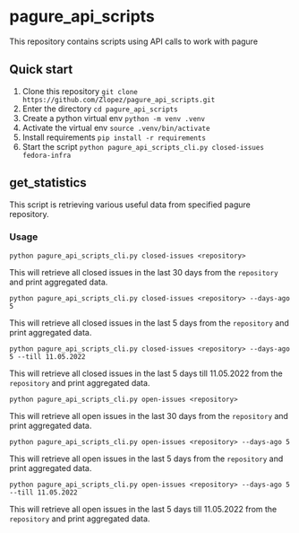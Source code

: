 # pagure_api_scripts
This repository contains scripts using API calls to work with pagure


## Quick start
1. Clone this repository
  `git clone https://github.com/Zlopez/pagure_api_scripts.git`
2. Enter the directory
  `cd pagure_api_scripts`
3. Create a python virtual env
  `python -m venv .venv`
4. Activate the virtual env
  `source .venv/bin/activate`
5. Install requirements
  `pip install -r requirements`
6. Start the script
  `python pagure_api_scripts_cli.py closed-issues fedora-infra`

## get_statistics
This script is retrieving various useful data from specified pagure repository.

### Usage
`python pagure_api_scripts_cli.py closed-issues <repository>`

This will retrieve all closed issues in the last 30 days from the `repository` and print aggregated data.

`python pagure_api_scripts_cli.py closed-issues <repository> --days-ago 5`

This will retrieve all closed issues in the last 5 days from the `repository` and print aggregated data.

`python pagure_api_scripts_cli.py closed-issues <repository> --days-ago 5 --till 11.05.2022`

This will retrieve all closed issues in the last 5 days till 11.05.2022 from the `repository`
and print aggregated data.

`python pagure_api_scripts_cli.py open-issues <repository>`

This will retrieve all open issues in the last 30 days from the `repository` and print aggregated data.

`python pagure_api_scripts_cli.py open-issues <repository> --days-ago 5`

This will retrieve all open issues in the last 5 days from the `repository` and print aggregated data.

`python pagure_api_scripts_cli.py open-issues <repository> --days-ago 5 --till 11.05.2022`

This will retrieve all open issues in the last 5 days till 11.05.2022 from the `repository`
and print aggregated data.
